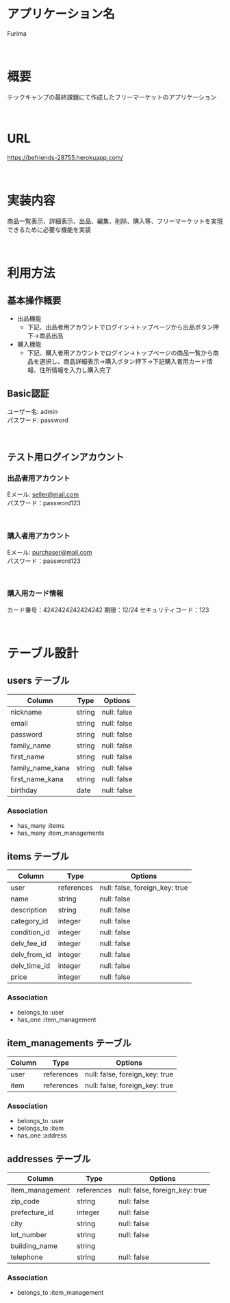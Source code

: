 # アプリケーション名
Furima

<br>

# 概要
テックキャンプの最終課題にて作成したフリーマーケットのアプリケーション

<br>

# URL
https://befriends-28755.herokuapp.com/

<br>

# 実装内容
商品一覧表示、詳細表示、出品、編集、削除、購入等、フリーマーケットを実現できるために必要な機能を実装

<br>

# 利用方法

## 基本操作概要
- 出品機能
  - 下記、出品者用アカウントでログイン→トップページから出品ボタン押下→商品出品
- 購入機能
  - 下記、購入者用アカウントでログイン→トップページの商品一覧から商品を選択し、商品詳細表示→購入ボタン押下→下記購入者用カード情報、住所情報を入力し購入完了

## Basic認証
ユーザー名: admin  
パスワード: password

<br>

## テスト用ログインアカウント
### 出品者用アカウント
Eメール: seller@mail.com  
パスワード：password123

<br>

### 購入者用アカウント
Eメール: purchaser@mail.com  
パスワード：password123

<br>

### 購入用カード情報
カード番号：4242424242424242
期限：12/24
セキュリティコード：123

<br>

# テーブル設計

## users テーブル

| Column           | Type    | Options      |
| ---------------- | ------- | ------------ |
| nickname         | string  | null: false  |
| email            | string  | null: false  |
| password         | string  | null: false  |
| family_name      | string  | null: false  |
| first_name       | string  | null: false  |
| family_name_kana | string  | null: false  |
| first_name_kana  | string  | null: false  |
| birthday         | date    | null: false  |

### Association

- has_many :items
- has_many :item_managements


## items テーブル

| Column        | Type       | Options                        |
| ------------- | ------     | ------------------------------ |
| user          | references | null: false, foreign_key: true |
| name          | string     | null: false                    |
| description   | string     | null: false                    |
| category_id   | integer    | null: false                    |
| condition_id  | integer    | null: false                    |
| delv_fee_id   | integer    | null: false                    |
| delv_from_id  | integer    | null: false                    |
| delv_time_id  | integer    | null: false                    |
| price         | integer    | null: false                    |

### Association

- belongs_to :user
- has_one :item_management


## item_managements テーブル
| Column        | Type       | Options                        |
| ------------- | ------     | ------------------------------ |
| user          | references | null: false, foreign_key: true |
| item          | references | null: false, foreign_key: true | 

### Association

- belongs_to :user
- belongs_to :item
- has_one :address


## addresses テーブル

| Column          | Type       | Options                        |
| --------------- | ---------- | ------------------------------ |
| item_management | references | null: false, foreign_key: true |
| zip_code        | string     | null: false                    |
| prefecture_id   | integer    | null: false                    |
| city            | string     | null: false                    |
| lot_number      | string     | null: false                    |
| building_name   | string     |                                |
| telephone       | string     | null: false                    |

### Association

- belongs_to :item_management



